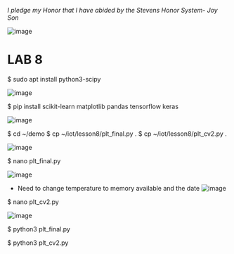 *I pledge my Honor that I have abided by the Stevens Honor System- Joy Son*

![image](https://user-images.githubusercontent.com/98338109/235538528-ac69e51e-1ed6-4d83-b2ee-cd47b0ed1aae.png)

# LAB 8

$ sudo apt install python3-scipy

![image](https://user-images.githubusercontent.com/98338109/235542595-efc043f8-1a73-463e-93ac-895ec7f5cab1.png)

$ pip install scikit-learn matplotlib pandas tensorflow keras

![image](https://user-images.githubusercontent.com/98338109/235542887-5d09bbb8-ae1e-4c4d-be65-9dbbab64e228.png)

$ cd ~/demo
$ cp ~/iot/lesson8/plt_final.py .
$ cp ~/iot/lesson8/plt_cv2.py .

![image](https://user-images.githubusercontent.com/98338109/235543276-a6081380-6d72-472b-b9be-3089735542c5.png)

$ nano plt_final.py

![image](https://user-images.githubusercontent.com/98338109/235543416-e4cdda8d-639f-4fb6-be6a-e68e587c6b82.png)

- Need to change temperature to memory available and the date
  ![image](https://user-images.githubusercontent.com/98338109/235544157-ab9ce3fc-bc6f-44b8-b7fd-c9e9526a5e72.png)

$ nano plt_cv2.py

![image](https://user-images.githubusercontent.com/98338109/235544247-e208b4d9-02b8-4e2d-83af-32447f72ad2d.png)

$ python3 plt_final.py


$ python3 plt_cv2.py
